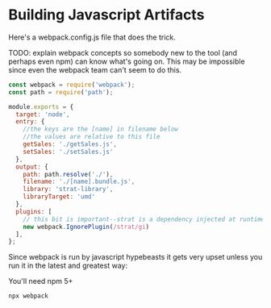 # Building Javascript Artifacts

Here's a webpack.config.js file that does the trick.

TODO: explain webpack concepts so somebody new to the tool (and perhaps even npm) can know what's going on.  This may be impossible since even the webpack team can't seem to do this.

```js
const webpack = require('webpack');
const path = require('path');

module.exports = {
  target: 'node',
  entry: {
    //the keys are the [name] in filename below
    //the values are relative to this file
    getSales: './getSales.js',
    setSales: './setSales.js'
  },
  output: {
    path: path.resolve('./'),
    filename: './[name].bundle.js',
    library: 'strat-library',
    libraryTarget: 'umd'
  },
  plugins: [
    // this bit is important--strat is a dependency injected at runtime
    new webpack.IgnorePlugin(/strat/gi)
  ],
};
```

Since webpack is run by javascript hypebeasts it gets very upset unless you run it in the latest and greatest way:

You'll need npm 5+

```sh
npx webpack
```
